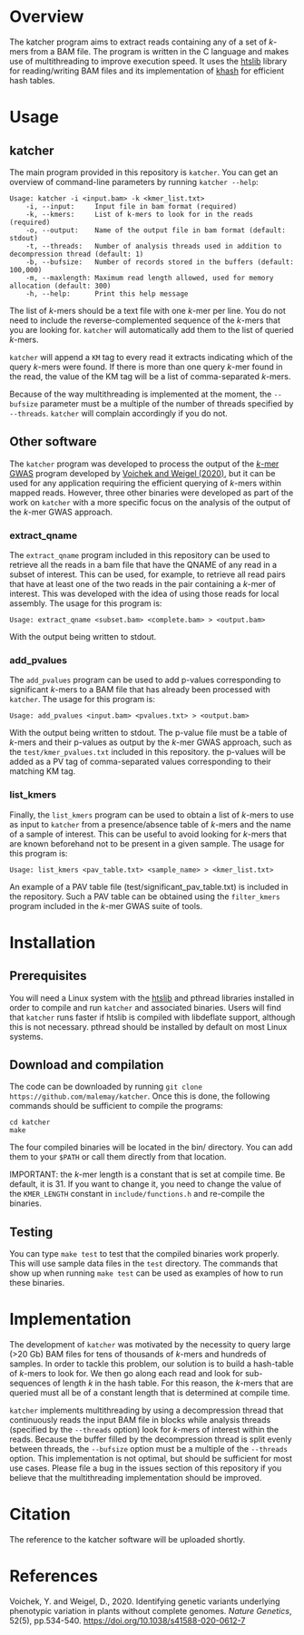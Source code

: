 # Overview

The katcher program aims to extract reads containing any of a set of *k*-mers
from a BAM file. The program is written in the C language and makes use of
multithreading to improve execution speed. It uses the
[htslib](https://github.com/samtools/htslib) library for reading/writing BAM
files and its implementation of
[khash](https://github.com/samtools/htslib/blob/develop/htslib/khash.h) for
efficient hash tables.

# Usage

## katcher

The main program provided in this repository is `katcher`. You can get an overview
of command-line parameters by running `katcher --help`:

	Usage: katcher -i <input.bam> -k <kmer_list.txt>
		-i, --input:     Input file in bam format (required)
		-k, --kmers:     List of k-mers to look for in the reads (required)
		-o, --output:    Name of the output file in bam format (default: stdout)
		-t, --threads:   Number of analysis threads used in addition to decompression thread (default: 1)
		-b, --bufsize:   Number of records stored in the buffers (default: 100,000)
		-m, --maxlength: Maximum read length allowed, used for memory allocation (default: 300)
		-h, --help:      Print this help message

The list of *k*-mers should be a text file with one *k*-mer per line. You do not need
to include the reverse-complemented sequence of the *k*-mers that you are looking for.
`katcher` will automatically add them to the list of queried *k*-mers.

`katcher` will append a `KM` tag to every read it extracts indicating which of the query
*k*-mers were found. If there is more than one query *k*-mer found in the read, the value
of the KM tag will be a list of comma-separated *k*-mers.

Because of the way multithreading is implemented at the moment, the `--bufsize`
parameter must be a multiple of the number of threads specified by `--threads`. 
`katcher` will complain accordingly if you do not.

## Other software

The `katcher` program was developed to process the output of the
[*k*-mer GWAS](https://github.com/voichek/kmersGWAS) program developed by
[Voichek and Weigel (2020)](https://doi.org/10.1038/s41588-020-0612-7), but it can be used
for any application requiring the efficient querying of *k*-mers within mapped
reads.  However, three other binaries were developed as part of the work on `katcher`
with a more specific focus on the analysis of the output of the *k*-mer GWAS
approach.

### extract_qname

The `extract_qname` program included in this repository can be used to retrieve
all the reads in a bam file that have the QNAME of any read in a subset of interest.
This can be used, for example, to retrieve all read pairs that have at least one
of the two reads in the pair containing a *k*-mer of interest. This was developed
with the idea of using those reads for local assembly. The usage for this program is:

	Usage: extract_qname <subset.bam> <complete.bam> > <output.bam>

With the output being written to stdout.

### add_pvalues

The `add_pvalues` program can be used to add p-values corresponding to significant
*k*-mers to a BAM file that has already been processed with `katcher`. The usage
for this program is:

	Usage: add_pvalues <input.bam> <pvalues.txt> > <output.bam>

With the output being written to stdout. The p-value file must be a table
of *k*-mers and their p-values as output by the *k*-mer GWAS approach, such
as the `test/kmer_pvalues.txt` included in this repository. the p-values
will be added as a PV tag of comma-separated values corresponding to their
matching KM tag.

### list_kmers

Finally, the `list_kmers` program can be used to obtain a list of *k*-mers to
use as input to `katcher` from a presence/absence table of *k*-mers and the
name of a sample of interest. This can be useful to avoid looking for *k*-mers
that are known beforehand not to be present in a given sample. The usage
for this program is:

	Usage: list_kmers <pav_table.txt> <sample_name> > <kmer_list.txt>

An example of a PAV table file (test/significant_pav_table.txt) is included in
the repository. Such a PAV table can be obtained using the `filter_kmers`
program included in the *k*-mer GWAS suite of tools.

# Installation

## Prerequisites

You will need a Linux system with the
[htslib](https://github.com/samtools/htslib) and pthread libraries installed in
order to compile and run `katcher` and associated binaries. Users will find
that `katcher` runs faster if htslib is compiled with libdeflate support,
although this is not necessary. pthread should be installed by default on most
Linux systems.

## Download and compilation

The code can be downloaded by running `git clone https://github.com/malemay/katcher`.
Once this is done, the following commands should be sufficient to compile the programs:

	cd katcher
	make

The four compiled binaries will be located in the bin/ directory. You can add them to
your `$PATH` or call them directly from that location.

IMPORTANT: the *k*-mer length is a constant that is set at compile time. Be default, it is
31. If you want to change it, you need to change the value of the `KMER_LENGTH` constant
in `include/functions.h` and re-compile the binaries.

## Testing

You can type `make test` to test that the compiled binaries work properly. This
will use sample data files in the `test` directory. The commands that show up
when running `make test` can be used as examples of how to run these binaries.

# Implementation

The development of `katcher` was motivated by the necessity to query large (>20 Gb)
BAM files for tens of thousands of *k*-mers and hundreds of samples. In order to tackle
this problem, our solution is to build a hash-table of *k*-mers to look for. We then go
along each read and look for sub-sequences of length *k* in the hash table. For this reason,
the *k*-mers that are queried must all be of a constant length that is determined at
compile time.

`katcher` implements multithreading by using a decompression thread that continuously reads
the input BAM file in blocks while analysis threads (specified by the `--threads` option)
look for *k*-mers of interest within the reads. Because the buffer filled by the decompression
thread is split evenly between threads, the `--bufsize` option must be a multiple of the
`--threads` option. This implementation is not optimal, but should be sufficient for most use
cases. Please file a bug in the issues section of this repository if you believe that the
multithreading implementation should be improved.

# Citation

The reference to the katcher software will be uploaded shortly.

# References

Voichek, Y. and Weigel, D., 2020. Identifying genetic variants underlying
phenotypic variation in plants without complete genomes. *Nature Genetics*,
52(5), pp.534-540. <https://doi.org/10.1038/s41588-020-0612-7>

